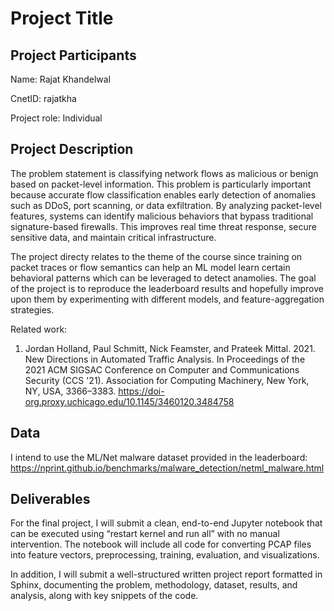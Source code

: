 # Project Title

## Project Participants

Name: Rajat Khandelwal

CnetID: rajatkha

Project role: Individual

## Project Description

The problem statement is classifying network flows as malicious or benign based on packet-level information. This problem is particularly important because accurate flow classification enables early detection of anomalies such as DDoS, port scanning, or data exfiltration. By analyzing packet-level features, systems can identify malicious behaviors that bypass traditional signature-based firewalls. This improves real time threat response, secure sensitive data, and maintain critical infrastructure.

The project directy relates to the theme of the course since training on packet traces or flow semantics can help an ML model learn certain behavioral patterns which can be leveraged to detect anamolies. The goal of the project is to reproduce the leaderboard results and hopefully improve upon them by experimenting with different models, and feature-aggregation strategies.

Related work: 
1. Jordan Holland, Paul Schmitt, Nick Feamster, and Prateek Mittal. 2021. New Directions in Automated Traffic Analysis. In Proceedings of the 2021 ACM SIGSAC Conference on Computer and Communications Security (CCS '21). Association for Computing Machinery, New York, NY, USA, 3366–3383. https://doi-org.proxy.uchicago.edu/10.1145/3460120.3484758

## Data

I intend to use the ML/Net malware dataset provided in the leaderboard: https://nprint.github.io/benchmarks/malware_detection/netml_malware.html

## Deliverables

For the final project, I will submit a clean, end-to-end Jupyter notebook that can be executed using “restart kernel and run all” with no manual intervention. The notebook will include all code for converting PCAP files into feature vectors, preprocessing, training, evaluation, and visualizations. 

In addition, I will submit a well-structured written project report formatted in Sphinx, documenting the problem, methodology, dataset, results, and analysis, along with key snippets of the code. 

